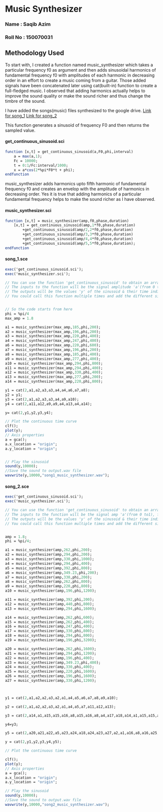 # Music Synthesizer

### Name    : Saqib Azim
### Roll No : 150070031

## Methodology Used
To start with, I created a function named music_synthesizer which takes a particular frequency f0 as argument and then adds sinusoidal harmonics of fundamental frequency f0 with amplitudes of each harmonic in decreasing order in an effort to create a music coming from a guitar. Those added signals have been concatenated later using cat(built-in) function to create a full-fledged music.
I observed that adding harmonics actually helps to improve the sound quality or make the sound richer and thus change the timbre of the sound.

I have added the songs(music) files synthesized to the google drive.
[Link for song_1](https://drive.google.com/open?id=0B-VD_5ul_aJzaDg2R3ZpQUZ1a2s)
[Link for song_2](https://drive.google.com/open?id=0B-VD_5ul_aJzU256V1h6WG5aU0U)

This function generates a sinusoid of frequency F0 and then returns the sampled value. 
#### **get_continuous_sinusoid.sci**

```scilab
function [x,t] = get_continuous_sinusoid(a,F0,phi,interval)     
    a = max(a,1);
    Fc = 10000;
    t = 0:1/Fc:interval/1000;
    x = a*cos(2*%pi*F0*t + phi);
endfunction

```

music_synthesizer adds harmonics upto fifth harmonic of fundamental frequency f0 and creates an envelop 
with the amplitude of harmonics in decreasing order. Yes it is true that adding harmonics of a particular fundamental frequency helps to make the sound richer as I have observed.
#### **music_synthesizer.sci**

```scilab
function [x,t] = music_synthesizer(amp,f0,phase,duration)
	[x,t] =	get_continuous_sinusoid(amp,1*f0,phase,duration)
		+get_continuous_sinusoid(amp/2,2*f0,phase,duration)
		+get_continuous_sinusoid(amp/3,3*f0,phase,duration)
		+get_continuous_sinusoid(amp/4,4*f0,phase,duration)
		+get_continuous_sinusoid(amp/5,5*f0,phase,duration);
endfunction
```


#### **song_1.sce**

```scilab
exec('get_continuous_sinusoid.sci');
exec('music_synthesizer.sci');

// You can use the function 'get_continuous_sinusoid' to obtain an array of values of the continuous time sinusoid
// The inputs to the function will be the signal amplitude 'a'(from 0 to1), fundamental frequency 'F0'(100 to 4000 Hz), phase 'phi'(in radians) and duration 'T'(in ms) 
// The outputs will be the values 'y' of the sinusoid & their time indices 't'
// You could call this function multiple times and add the different sinusoids. Finally you can plot, play the resulting signal.


// So the code starts from here
phi = %pi/4
max_amp = 1.8

a1 = music_synthesizer(max_amp,185,phi,200);
a2 = music_synthesizer(max_amp,196,phi,200);
a3 = music_synthesizer(max_amp,220,phi,400);
a4 = music_synthesizer(max_amp,247,phi,400);
a6 = music_synthesizer(max_amp,220,phi,600);
a7 = music_synthesizer(max_amp,196,phi,200);
a8 = music_synthesizer(max_amp,185,phi,400);
a9 = music_synthesizer(max_amp,277,phi,400);
a10 = music_synthesizer(max_amp,294,phi,800);
a11 = music_synthesizer(max_amp,294,phi,400);
a12 = music_synthesizer(max_amp,330,phi,400);
a13 = music_synthesizer(max_amp,277,phi,200);
a14 = music_synthesizer(max_amp,220,phi,800);

y1 = cat(2,a1,a2,a3,a3,a4,a4,a6,a7,a8);
y2 = y1;
y3 = cat(2,a1,a2,a3,a3,a4,a9,a10);
y4 = cat(2,a11,a12,a9,a9,a4,a13,a4,a14);

y= cat(2,y1,y2,y3,y4);

// Plot the continuous time curve
clf();
plot(y);
// Axis properties
a = gca();
a.x_location = "origin";
a.y_location = "origin";


// Play the sinusoid
sound(y,10000);
//Save the sound to output.wav file
wavwrite(y,10000,"song1_music_synthesizer.wav");
```


#### **song_2.sce**

```scilab
exec('get_continuous_sinusoid.sci');
exec('music_synthesizer.sci');

// You can use the function 'get_continuous_sinusoid' to obtain an array of values of the continuous time sinusoid
// The inputs to the function will be the signal amp 'a'(from 0 to1), fundamental frequency 'F0'(100 to 4000 Hz), phase 'phi'(in radians) and duration 'T'(in ms) 
// The outputs will be the values 'y' of the sinusoid & their time indices 't'
// You could call this function multiple times and add the different sinusoids. Finally you can plot, play the resulting signal.


amp = 1.8;
phi = %pi/4;

a1 = music_synthesizer(amp,262,phi,200);
a2 = music_synthesizer(amp,294,phi,200);
a3 = music_synthesizer(amp,330,phi,1000);
a4 = music_synthesizer(amp,294,phi,400);
a5 = music_synthesizer(amp,392,phi,800);
a6 = music_synthesizer(amp,349.23,phi,200);
a7 = music_synthesizer(amp,330,phi,200);
a8 = music_synthesizer(amp,262,phi,800);
a9 = music_synthesizer(amp,220,phi,800);
a10 = music_synthesizer(amp,196,phi,1200);

a11 = music_synthesizer(amp,392,phi,200);
a12 = music_synthesizer(amp,440,phi,800);
a13 = music_synthesizer(amp,294,phi,1600);

a14 = music_synthesizer(amp,262,phi,600);
a15 = music_synthesizer(amp,262,phi,400);
a16 = music_synthesizer(amp,247,phi,400);
a17 = music_synthesizer(amp,330,phi,800);
a18 = music_synthesizer(amp,294,phi,800);
a19 = music_synthesizer(amp,196,phi,3200);

a20 = music_synthesizer(amp,262,phi,1600);
a21 = music_synthesizer(amp,294,phi,1200);
a22 = music_synthesizer(amp,196,phi,400);
a23 = music_synthesizer(amp,349.23,phi,400);
a24 = music_synthesizer(amp,330,phi,400);
a25 = music_synthesizer(amp,220,phi,1600);
a26 = music_synthesizer(amp,196,phi,1600);
a27 = music_synthesizer(amp,330,phi,1200);



y1 = cat(2,a1,a2,a2,a3,a2,a1,a4,a5,a6,a7,a8,a9,a10);

y2 = cat(2,a1,a2,a2,a3,a2,a1,a4,a5,a7,a11,a12,a13);

y3 = cat(2,a14,a1,a15,a15,a16,a8,a15,a16,a8,a4,a17,a18,a14,a1,a15,a15,a16,a8,a15,a19);

y4=y3;

y5 = cat(2,a20,a21,a22,a5,a23,a24,a18,a24,a23,a27,a2,a1,a16,a8,a16,a25,a26);

y = cat(2,y1,y2,y3,y4,y5);

// Plot the continuous time curve

clf();
plot(y);
// Axis properties
a = gca();
a.x_location = "origin";
a.y_location = "origin";

// Play the sinusoid
sound(y,10000);
//Save the sound to output.wav file
wavwrite(y,10000,"song2_music_synthesizer.wav");
```

